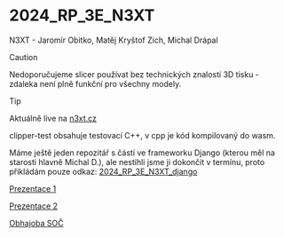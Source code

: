 # 2024\_RP\_3E\_N3XT
N3XT - Jaromír Obitko, Matěj Kryštof Zich, Michal Drápal

> [!CAUTION]
> Nedoporučujeme slicer používat bez technických znalostí 3D tisku - zdaleka není plně funkční pro všechny modely.

> [!TIP]
> Aktuálně live na [n3xt.cz](https://n3xt.cz)

clipper-test obsahuje testovací C++, v cpp je kód kompilovaný do wasm. 

Máme ještě jeden repozitář s částí ve frameworku Django (kterou měl na starosti hlavně Michal D.), ale nestihli jsme ji dokončit v termínu, proto přikládám pouze odkaz: [2024\_RP\_3E\_N3XT\_django](https://github.com/Jaromir007/2024_RP_3E_N3XT_django)

[Prezentace 1](https://docs.google.com/presentation/d/1JVJeRS3xDeapZDWGwykHUfxAE9_kRY2ILhCKTlxtKJ4/edit?usp=sharing)

[Prezentace 2](https://docs.google.com/presentation/d/1lx2NM3tQIRyjscBn8-69G_tDTQ_a8WnBYybl524v9OQ/edit?usp=sharing)

[Obhajoba SOČ](https://docs.google.com/presentation/d/1NoC7e-Ibjq2_CpCtp5y8QGFANqurjdLrVnFvech1Zno/edit?usp=sharing)

